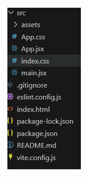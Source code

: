![image alt](https://github.com/AmareshMaurya/JobMatch/blob/ea3ecd3e53dfccc59c7c9e550fff0cf009f694f0/Screenshot%202025-05-23%20200409.png)
